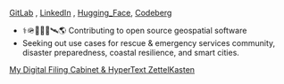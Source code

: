 [GitLab](https://gitlab.com/jph6366) ,  [LinkedIn](https://www.linkedin.com/in/jackson-hardee/) , [Hugging_Face](https://huggingface.co/Jphardee), [Codeberg](https://codeberg.org/jph6366)


- ⚕️🪖🛟🪸🩻🛰️🌎 Contributing to open source geospatial software
- Seeking out use cases for rescue & emergency services community, disaster preparedness, coastal resilience, and smart cities.

[My Digital Filing Cabinet & HyperText ZettelKasten](https://jph6366.github.io/filing-cabinet/)

